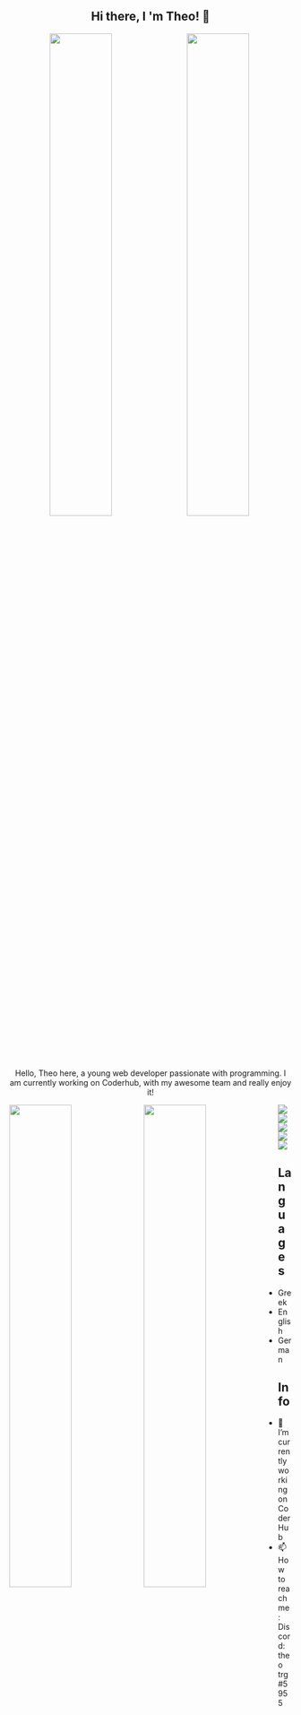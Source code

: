  <h2 align="center" colour='#ffffff' font-size='32px'> Hi there, I 'm Theo! 👋</h2> 

<p align='center'>
  <a href="https://twitter.com/Theo65434871"><img align="center" width="47%" src="https://img.shields.io/badge/Twitter-%231DA1F2.svg?style=for-the-badge&logo=Twitter&logoColor=white" /></a>&nbsp;
  <a href="https://theotrg-portfolio.netlify.app"><img align="center" width="47%" src="https://img.shields.io/badge/Portfolio-%23000000.svg?style=for-the-badge&logo=firefox&logoColor=#FF7139" /></a>&nbsp;
 </p>
 
 <p align='center'>
 Hello, Theo here, a young web developer passionate with programming. I am currently 
 working on Coderhub, with my awesome team and really enjoy it!
</p>
 
 
<img align="left" width="47%" src="https://github-readme-stats.vercel.app/api?username=Theotrg07&show_icons=true&theme=radical" />
<img align="left" width="47%" src="https://github-readme-stats.vercel.app/api/top-langs/?username=Theotrg07&layout=compact" />

<img align='left' src="https://img.shields.io/badge/html5-%23E34F26.svg?style=for-the-badge&logo=html5&logoColor=white" />
<img  src="https://img.shields.io/badge/css3-%231572B6.svg?style=for-the-badge&logo=css3&logoColor=white" />

<img align='left' src='https://img.shields.io/badge/javascript-%23323330.svg?style=for-the-badge&logo=javascript&logoColor=%23F7DF1E'/>
<img src='https://img.shields.io/badge/react-%2320232a.svg?style=for-the-badge&logo=react&logoColor=%2361DAFB'/>

<img src='https://img.shields.io/badge/python-3670A0?style=for-the-badge&logo=python&logoColor=ffdd54'/>

## Languages
- Greek
- English
- German

## Info
- 🔭 I’m currently working on CoderHub
- 📫 How to reach me: Discord: theo trg#5955






